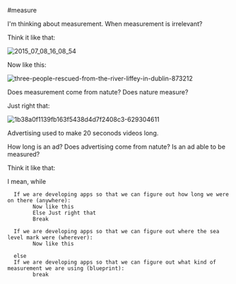 #measure

I'm thinking about measurement. When measurement is irrelevant?

Think it like that:

![2015_07_08_16_08_54](https://user-images.githubusercontent.com/93409244/184280125-79c88fb0-b26b-4ca3-9032-be9a5cd4d776.jpg)

Now like this:

![three-people-rescued-from-the-river-liffey-in-dublin-873212](https://user-images.githubusercontent.com/93409244/184280209-82d63669-2d9c-4959-a1be-d5bc1e7d7c09.jpg)

Does measurement come from natute? Does nature measure?

Just right that:

![1b38a0f1139fb163f5438d4d7f2408c3-629304611](https://user-images.githubusercontent.com/93409244/184280552-c902d22c-7e5e-4d9d-8436-ff33e93d2a0e.jpg)

Advertising used to make 20 seconods videos long. 

How long is an ad? Does advertising come from natute? Is an ad able to be measured?

Think it like that:

I mean, while 

      If we are developing apps so that we can figure out how long we were on there (anywhere):
            Now like this
            Else Just right that
            Break
      
      If we are developing apps so that we can figure out where the sea level mark were (wherever):
            Now like this
      
      else
      If we are developing apps so that we can figure out what kind of measurement we are using (blueprint):
            break
